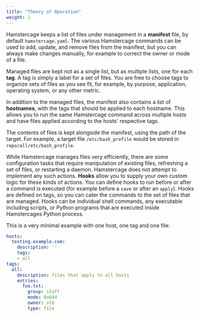 ```yaml
---
title: "Theory of Operation"
weight: 1
---
```


Hamstercage keeps a list of files under management in a **manifest** file, by default `hamstercage.yaml`. The various Hamstercage commands can be used to add, update, and remove files from the manifest, but you can always make changes manually, for example to correct the owner or mode of a file.

Managed files are kept not as a single list, but as multiple lists, one for each **tag**. A tag is simply a label for a set of files. You are free to choose tags to organize sets of files as you see fit, for example, by purpose, application, operating system, or any other metric.

In addition to the managed files, the manifest also contains a list of **hostnames**, with the tags that should be applied to each hostname. This allows you to run the same Hamstercage command across multiple hosts and have files applied according to the hosts' respective tags.

The contents of files is kept alongside the manifest, using the path of the target. For example, a target file `/etc/bash_profile` would be stored in `repo/all/etc/bash_profile`.

While Hamstercage manages files very efficiently, there are some configuration tasks that require manipulation of existing files, refreshing a set of files, or restarting a daemon. Hamstercage does not attempt to implement any such actions. **Hooks** allow you to supply your own custom logic for these kinds of actions. You can define hooks to run before or after a command is executed (for example before a `save` or after an `apply`). Hooks are defined on tags, so you can cater the commands to the set of files that are managed. Hooks can be individual shell commands, any executable including scripts, or Python programs that are executed inside Hamstercages Python process.

This is a very minimal example with one host, one tag and one file:
```yaml
hosts:
  testing.example.com:
    description: ''
    tags:
    - all
tags:
  all:
    description: files that apply to all hosts
    entries:
      foo.txt:
        group: staff
        mode: 0o644
        owner: stb
        type: file
```
